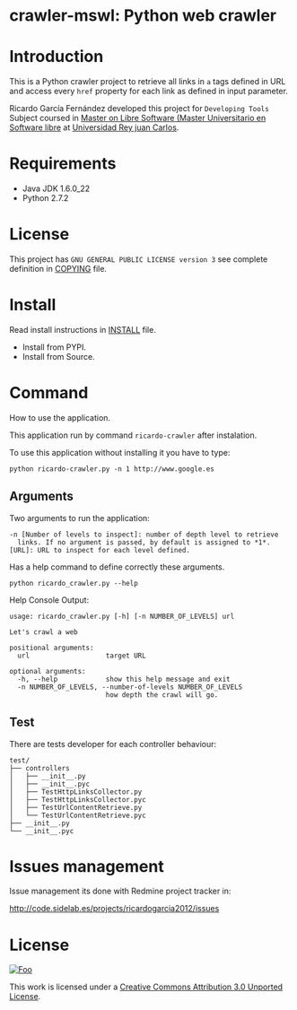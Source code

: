 crawler-mswl: Python web crawler
=================================

Introduction
=============

This is a Python crawler project to retrieve all links in `a` tags defined in URL and access every `href` property for each link as defined in input parameter.

Ricardo García Fernández developed this project for ``Developing Tools`` Subject coursed in [Master on Libre Software (Master Universitario en Software libre](http://master.libresoft.es/) at [Universidad Rey juan Carlos](http://www.urjc.es/).

Requirements
=============

* Java JDK 1.6.0_22
* Python 2.7.2

License
========

This project has ``GNU GENERAL PUBLIC LICENSE version 3`` see complete definition in [COPYING](COPYING) file.

Install
========

Read install instructions in [INSTALL](INSTALL) file.

* Install from PYPI.
* Install from Source.

Command
========

How to use the application.

This application run by command `ricardo-crawler` after instalation.

To use this application without installing it you have to type:

```shell
python ricardo-crawler.py -n 1 http://www.google.es

```

Arguments
----------

Two arguments to run the application:
```shell
-n [Number of levels to inspect]: number of depth level to retrieve 
  links. If no argument is passed, by default is assigned to *1*.
[URL]: URL to inspect for each level defined.
```

Has a help command to define correctly these arguments.
```shell
python ricardo_crawler.py --help
```

Help Console Output:

```shell
usage: ricardo_crawler.py [-h] [-n NUMBER_OF_LEVELS] url

Let's crawl a web

positional arguments:
  url                   target URL

optional arguments:
  -h, --help            show this help message and exit
  -n NUMBER_OF_LEVELS, --number-of-levels NUMBER_OF_LEVELS
                        how depth the crawl will go.
```

Test
-----

There are tests developer for each controller behaviour:

```shell
test/
├── controllers
│   ├── __init__.py
│   ├── __init__.pyc
│   ├── TestHttpLinksCollector.py
│   ├── TestHttpLinksCollector.pyc
│   ├── TestUrlContentRetrieve.py
│   └── TestUrlContentRetrieve.pyc
├── __init__.py
└── __init__.pyc
```

Issues management
==================

Issue management its done with Redmine project tracker in:

  http://code.sidelab.es/projects/ricardogarcia2012/issues

License
========

<a href="http://creativecommons.org/licenses/by/3.0/" rel="Creative Commons Attribution 3.0">![Foo](http://i.creativecommons.org/l/by/3.0/88x31.png)</a>

This work is licensed under a [Creative Commons Attribution 3.0 Unported License](http://creativecommons.org/licenses/by/3.0/).
